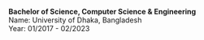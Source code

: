**Bachelor of Science, Computer Science & Engineering**   
Name: University of Dhaka, Bangladesh  
Year: 01/2017 - 02/2023

<!-- **Relevant Courses:** Artificial Intelligence, Machine Learning, Natural Language Processing -->
